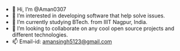 - 👋 Hi, I’m @Aman0307
- 👀 I’m interested in developing software that help solve issues.
- 🌱 I’m currently studying BTech. from IIIT Nagpur, India.
- 🚀 I’m looking to collaborate on any cool open source projects and different technologies.
- 📫 Email-id: amansingh5123@gmail.com 

<!---
Aman0307/Aman0307 is a ✨ special ✨ repository because its `README.md` (this file) appears on your GitHub profile.
You can click the Preview link to take a look at your changes.
--->
